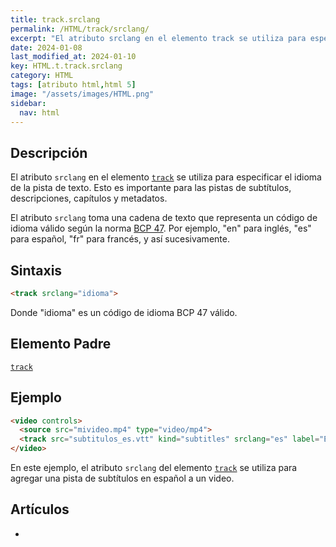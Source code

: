```yaml
---
title: track.srclang
permalink: /HTML/track/srclang/
excerpt: "El atributo srclang en el elemento track se utiliza para especificar el idioma de la pista de texto. Es importante para subtítulos, descripciones y metadatos."
date: 2024-01-08
last_modified_at: 2024-01-10
key: HTML.t.track.srclang
category: HTML
tags: [atributo html,html 5]
image: "/assets/images/HTML.png"
sidebar:
  nav: html
---
```


## Descripción


El atributo `srclang` en el elemento [`track`](https://www.w3api.com/HTML/track/) se utiliza para especificar el idioma de la pista de texto. Esto es importante para las pistas de subtítulos, descripciones, capítulos y metadatos.


El atributo `srclang` toma una cadena de texto que representa un código de idioma válido según la norma [BCP 47](https://tools.ietf.org/html/bcp47). Por ejemplo, "en" para inglés, "es" para español, "fr" para francés, y así sucesivamente.


## Sintaxis


```html
<track srclang="idioma">

```


Donde "idioma" es un código de idioma BCP 47 válido.


## Elemento Padre


[`track`](https://www.w3api.com/HTML/track/)


## Ejemplo


```html
<video controls>
  <source src="mivideo.mp4" type="video/mp4">
  <track src="subtitulos_es.vtt" kind="subtitles" srclang="es" label="Español">
</video>

```


En este ejemplo, el atributo `srclang` del elemento [`track`](https://www.w3api.com/HTML/track/) se utiliza para agregar una pista de subtítulos en español a un video.


## Artículos

- 
